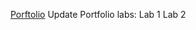 [Porftolio](https://github.com/Jasperator/2imd-webtech3-portfolio)
Update Portfolio labs:
Lab 1
Lab 2